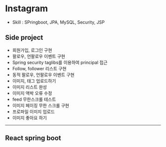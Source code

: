 # Instagram 
 - Skill : SPringboot, JPA, MySQL, Security, JSP
 
## Side project

 - 회원가입, 로그인 구현
 - 팔로우, 언팔로우 이벤트 구현
 - Spring security taglibs를 이용하여 principal 접근
 - Follow, follower 리스트 구현
 - 동적 팔로우, 언팔로우 이벤트 구현
 - 이미지, 태그 업로드하기
 - 이미지 리스트 완성
 - 이미지 액박 오류 수정
 - feed 무한스크롤 테스트
 - 이미지 페이징 무한 스크롤 구현
 - 프로파일 이미지 업로드
 - 이미지 좋아요 하기

---------------------------------------------------

## React spring boot 
